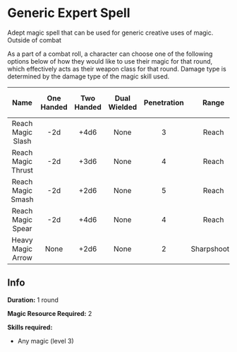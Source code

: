 # Generic Expert Spell

Adept magic spell that can be used for generic creative uses of magic. Outside of combat

As a part of a combat roll, a character can choose one of the following options below of how they would like to use their magic for that round, which effectively acts as their weapon class for that round. Damage type is determined by the damage type of the magic skill used.

|        Name        | One<br />Handed | Two<br />Handed | Dual<br />Wielded | Penetration |    Range    | Damage<br />Types | Engageable<br />Opponents | Area Of<br />Effect | Resource<br />Class |
| :----------------: | :-------------: | :-------------: | :---------------: | :---------: | :----------: | :---------------: | :-----------------------: | :-----------------: | :-----------------: |
| Reach Magic Slash |       -2d       |      +4d6      |       None       |      3      |    Reach    |                  |           Rapid           |        None        |  1 Magic Resource  |
| Reach Magic Thrust |       -2d       |      +3d6      |       None       |      4      |    Reach    |                  |           Rapid           |        None        |  1 Magic Resource  |
| Reach Magic Smash |       -2d       |      +2d6      |       None       |      5      |    Reach    |                  |           Rapid           |        None        |  1 Magic Resource  |
| Reach Magic Spear |       -2d       |      +4d6      |       None       |      4      |    Reach    |                  |        Spear Rapid        |        None        |  1 Magic Resource  |
| Heavy Magic Arrow |      None      |      +2d6      |       None       |      2      | Sharpshooter |                  |         Standard         |        None        |  1 Magic Resource  |

## Info

**Duration:** 1 round

**Magic Resource Required:** 2

**Skills required:**

- Any magic (level 3)

